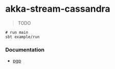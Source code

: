 # akka-stream-cassandra

> TODO

```
# run main
sbt example/run
```

### Documentation

* [pgp](doc/pgp.md)
